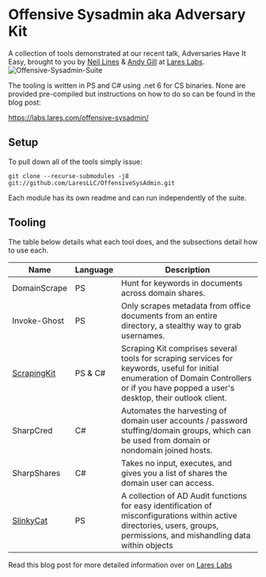 # Offensive Sysadmin aka Adversary Kit 
A collection of tools demonstrated at our recent talk, Adversaries Have It Easy, brought to you by [Neil Lines](https://twitter.com/myexploit2600) & [Andy Gill](https://twitter.com/ZephrFish) at [Lares Labs](https://labs.lares.com).
![Offensive-Sysadmin-Suite](https://github.com/LaresLLC/OffensiveSysAdmin/assets/5783068/2fdf34db-1389-4384-91b1-24797583480b)

The tooling is written in PS and C# using .net 6 for CS binaries. None are provided pre-compiled but instructions on how to do so can be found in the blog post:

https://labs.lares.com/offensive-sysadmin/

## Setup
To pull down all of the tools simply issue:
```
git clone --recurse-submodules -j8 git://github.com/LaresLLC/OffensiveSysAdmin.git
```

Each module has its own readme and can run independently of the suite.

## Tooling
The table below details what each tool does, and the subsections detail how to use each.

| **Name** | **Language** | **Description** |
|--------------|--------------|--------------|
| DomainScrape | PS | Hunt for keywords in documents across domain shares. |
| Invoke-Ghost | PS | Only scrapes metadata from office documents from an entire directory, a stealthy way to grab usernames. |
| [ScrapingKit](https://github.com/LaresLLC/ScrapingKit) | PS & C# | Scraping Kit comprises several tools for scraping services for keywords, useful for initial enumeration of Domain Controllers or if you have popped a user's desktop, their outlook client. |
| SharpCred | C# | Automates the harvesting of domain user accounts / password stuffing/domain groups, which can be used from domain or nondomain joined hosts. |
| SharpShares | C# | Takes no input, executes, and gives you a list of shares the domain user can access. |
| [SlinkyCat](https://github.com/LaresLLC/SlinkyCat) | PS | A collection of AD Audit functions for easy identification of misconfigurations within active directories, users, groups, permissions, and mishandling data within objects |


Read this blog post for more detailed information over on [Lares Labs](https://labs.lares.com/)
